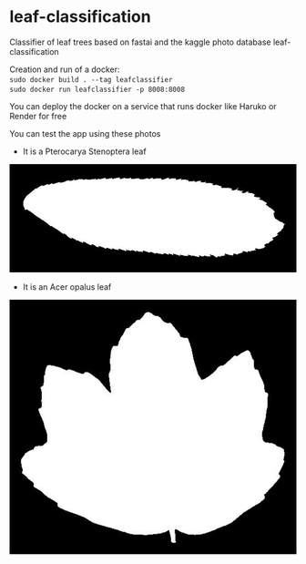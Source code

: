 # leaf-classification
Classifier of leaf trees based on fastai and the kaggle photo database leaf-classification

Creation and run of a docker:<br/>
`sudo docker build . --tag leafclassifier`<br/>
`sudo docker run leafclassifier -p 8008:8008`<br/>

You can deploy the docker on a service that runs docker like Haruko or Render for free

You can test the app using these photos

* It is a Pterocarya Stenoptera leaf

![Pterocarya_Stenoptera](Pterocarya_Stenoptera.jpg)

* It is an Acer opalus leaf

![Aver opalus leaf](Acer_opalus.jpg )
